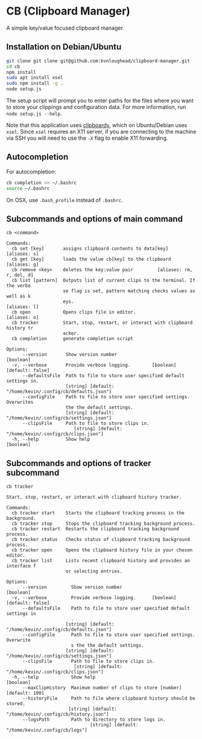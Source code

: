 # CB (Clipboard Manager)

A simple key/value focused clipboard manager.

## Installation on Debian/Ubuntu

```bash
git clone git clone git@github.com:kvnloughead/clipboard-manager.git
cd cb
npm install
sudo apt install xsel
sudo npm install -g .
node setup.js
```

The setup script will prompt you to enter paths for the files where you want to store your clippings and configuration data. For more information, run `node setup.js --help`.

Note that this application uses [clipboardy](https://www.npmjs.com/package/clipboardy), which on Ubuntu/Debian uses `xsel`. Since `xsel` requires an X11 server, if you are connecting to the machine via SSH you will need to use the `-X` flag to enable X11 forwarding.

## Autocompletion

For autocompletion:

```bash
cb completion >> ~/.bashrc
source ~/.bashrc
```

On OSX, use `.bash_profile` instead of `.bashrc`.

## Subcommands and options of main command

```
cb <command>

Commands:
  cb set [key]       assigns clipboard contents to data[key]        [aliases: s]
  cb get [key]       loads the value cb[key] to the clipboard       [aliases: g]
  cb remove <key>    deletes the key:value pair         [aliases: rm, r, del, d]
  cb list [pattern]  Outputs list of current clips to the terminal. If the verbo
                     se flag is set, pattern matching checks values as well as k
                     eys.                                           [aliases: l]
  cb open            Opens clips file in editor.                    [aliases: o]
  cb tracker         Start, stop, restart, or interact with clipboard history tr
                     acker.
  cb completion      generate completion script

Options:
      --version       Show version number                              [boolean]
  -v, --verbose       Provide verbose logging.        [boolean] [default: false]
      --defaultsFile  Path to file to store user specified default settings in.
                      [string] [default: "/home/kevin/.config/cb/defaults.json"]
      --configFile    Path to file to store user specified settings. Overwrites
                      the the default settings.
                      [string] [default: "/home/kevin/.config/cb/settings.json"]
      --clipsFile     Path to file to store clips in.
                         [string] [default: "/home/kevin/.config/cb/clips.json"]
  -h, --help          Show help                                        [boolean]

```

## Subcommands and options of tracker subcommand

```
cb tracker

Start, stop, restart, or interact with clipboard history tracker.

Commands:
  cb tracker start    Starts the clipboard tracking process in the background.
  cb tracker stop     Stops the clipboard tracking background process.
  cb tracker restart  Restarts the clipboard tracking background process.
  cb tracker status   Checks status of clipboard tracking background process.
  cb tracker open     Opens the clipboard history file in your chosen editor.
  cb tracker list     Lists recent clipboard history and provides an interface f
                      or selecting entries.

Options:
      --version         Show version number                            [boolean]
  -v, --verbose         Provide verbose logging.      [boolean] [default: false]
      --defaultsFile    Path to file to store user specified default settings in
                        .
                      [string] [default: "/home/kevin/.config/cb/defaults.json"]
      --configFile      Path to file to store user specified settings. Overwrite
                        s the the default settings.
                      [string] [default: "/home/kevin/.config/cb/settings.json"]
      --clipsFile       Path to file to store clips in.
                         [string] [default: "/home/kevin/.config/cb/clips.json"]
  -h, --help            Show help                                      [boolean]
      --maxClipHistory  Maximum number of clips to store [number] [default: 100]
      --historyFile     Path to file where clipboard history should be stored.
                       [string] [default: "/home/kevin/.config/cb/history.json"]
      --logsPath        Path to directory to store logs in.
                               [string] [default: "/home/kevin/.config/cb/logs"]
```

